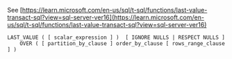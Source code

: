 See [https://learn.microsoft.com/en-us/sql/t-sql/functions/last-value-transact-sql?view=sql-server-ver16](https://learn.microsoft.com/en-us/sql/t-sql/functions/last-value-transact-sql?view=sql-server-ver16)
```
LAST_VALUE ( [ scalar_expression ] )  [ IGNORE NULLS | RESPECT NULLS ]
    OVER ( [ partition_by_clause ] order_by_clause [ rows_range_clause ] )
```

